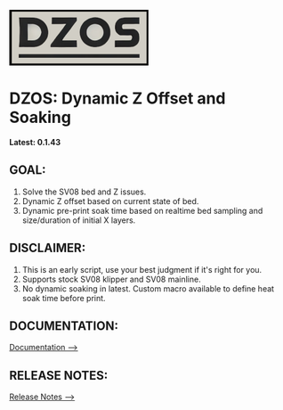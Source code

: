 
![LOGO](./documentation/images/dzos_logo.png)

# DZOS: Dynamic Z Offset and Soaking

**Latest: 0.1.43**

## GOAL:
1. Solve the SV08 bed and Z issues.
2. Dynamic Z offset based on current state of bed.
3. Dynamic pre-print soak time based on realtime bed sampling and size/duration of initial X layers.

## DISCLAIMER:
1. This is an early script, use your best judgment if it's right for you.
2. Supports stock SV08 klipper and SV08 mainline.
3. No dynamic soaking in latest. Custom macro available to define heat soak time before print.

## DOCUMENTATION:
   [Documentation -->](./documentation/PROCESS.md)

## RELEASE NOTES:
   [Release Notes -->](./documentation/RELEASE.md)